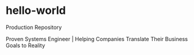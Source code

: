 # hello-world

Production Repository

Proven Systems Engineer | Helping Companies Translate Their Business Goals to Reality
